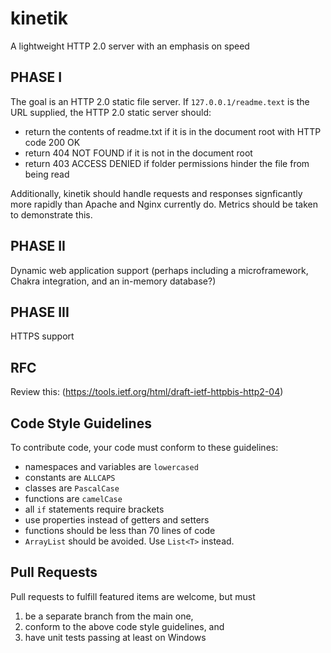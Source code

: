 # kinetik
A lightweight HTTP 2.0 server with an emphasis on speed

## PHASE I
The goal is an HTTP 2.0 static file server.  If `127.0.0.1/readme.text`
is the URL supplied, the HTTP 2.0 static server should:
- return the contents of readme.txt if it is in the document root with HTTP code 200 OK
- return 404 NOT FOUND if it is not in the document root
- return 403 ACCESS DENIED if folder permissions hinder the file from being read  
  
Additionally, kinetik should handle requests and responses signficantly more rapidly than 
Apache and Nginx currently do.  Metrics should be taken to demonstrate this.

## PHASE II
Dynamic web application support (perhaps including a microframework, Chakra integration, 
and an in-memory database?)

## PHASE III
HTTPS support

## RFC
Review this: (https://tools.ietf.org/html/draft-ietf-httpbis-http2-04)

## Code Style Guidelines
To contribute code, your code must conform to these guidelines:
- namespaces and variables are `lowercased`
- constants are `ALLCAPS`
- classes are `PascalCase`
- functions are `camelCase`
- all `if` statements require brackets
- use properties instead of getters and setters
- functions should be less than 70 lines of code
- `ArrayList` should be avoided.  Use `List<T>` instead.

## Pull Requests
Pull requests to fulfill featured items are welcome, but must  
1) be a separate branch from the main one,  
2) conform to the above code style guidelines, and
3) have unit tests passing at least on Windows